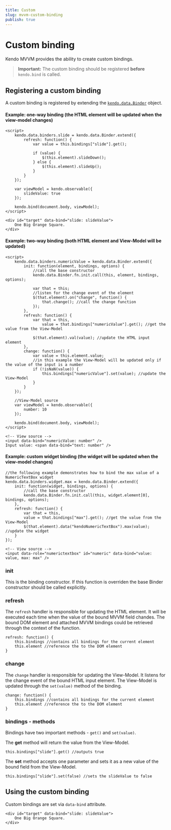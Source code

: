 ```yaml
---
title: Custom
slug: mvvm-custom-binding
publish: true
---
```


# Custom binding

Kendo MVVM provides the ability to create custom bindings.

> **Important:** The custom binding should be registered **before** `kendo.bind` is called.

## Registering a custom binding

A custom binding is registered by extending the [`kendo.data.Binder`](/api/framework/binder) object.

#### Example: one-way binding (the HTML element will be updated when the view-model changes)

    <script>
        kendo.data.binders.slide = kendo.data.Binder.extend({
            refresh: function() {
                var value = this.bindings["slide"].get();

                if (value) {
                    $(this.element).slideDown();
                } else {
                    $(this.element).slideUp();
                }
            }
        });

        var viewModel = kendo.observable({
            slideValue: true
        });

        kendo.bind(document.body, viewModel);
    </script>

    <div id="target" data-bind="slide: slideValue">
        One Big Orange Square.
    </div>

#### Example: two-way binding (both HTML element and View-Model will be updated)

    <script>
        kendo.data.binders.numericValue = kendo.data.Binder.extend({
            init: function(element, bindings, options) {
                //call the base constructor
                kendo.data.Binder.fn.init.call(this, element, bindings, options);

                var that = this;
                //listen for the change event of the element
                $(that.element).on("change", function() {
                    that.change(); //call the change function
                });
            },
            refresh: function() {
                var that = this,
                    value = that.bindings["numericValue"].get(); //get the value from the View-Model

                $(that.element).val(value); //update the HTML input element
            },
            change: function() {
                var value = this.element.value;
                //in this example the View-Model will be updated only if the value of the input is a number
                if (!isNaN(value)) {
                    this.bindings["numericValue"].set(value); //update the View-Model
                }
            }
        });

        //View-Model source
        var viewModel = kendo.observable({
            number: 10
        });

        kendo.bind(document.body, viewModel);
    </script>

    <!-- View source -->
    <input data-bind="numericValue: number" />
    Input value: <span data-bind="text: number" />

#### Example: custom widget binding (the widget will be updated when the view-model changes)

    //the following example demonstrates how to bind the max value of a NumericTextBox widget
    kendo.data.binders.widget.max = kendo.data.Binder.extend({
        init: function(widget, bindings, options) {
            //call the base constructor
            kendo.data.Binder.fn.init.call(this, widget.element[0], bindings, options);
        },
        refresh: function() {
            var that = this,
            value = that.bindings["max"].get(); //get the value from the View-Model
            $(that.element).data("kendoNumericTextBox").max(value); //update the widget
        }
    });

    <!-- View source -->
    <input data-role="numerictextbox" id="numeric" data-bind="value: value, max: max" />​

### init

This is the binding constructor. If this function is overriden the base Binder constructor should be called explicitly.

### refresh

The `refresh` handler is responsible for updating the HTML element. It will be executed each time when the value of the bound MVVM field chandes. The bound DOM element and attached MVVM bindings could be retrieved through the context of the function.

    refresh: function() {
        this.bindings //contains all bindings for the current element
        this.element //reference the to the DOM element
    }

### change

The `change` handler is responsible for updating the View-Model. It listens for the change event of the bound HTML input element. The View-Model is updated through the `set(value)` method of the binding.

    change: function() {
        this.bindings //contains all bindings for the current element
        this.element //reference the to the DOM element
    }

### bindings - methods

Bindings have two important methods - `get()` and `set(value)`.

The **get** method will return the value from the View-Model.

    this.bindings["slide"].get() //outputs true

The **set** method accepts one parameter and sets it as a new value of the bound field from the View-Model.

    this.bindings["slide"].set(false) //sets the slideValue to false

## Using the custom binding

Custom bindings are set via `data-bind` attribute.

    <div id="target" data-bind="slide: slideValue">
        One Big Orange Square.
    </div>
